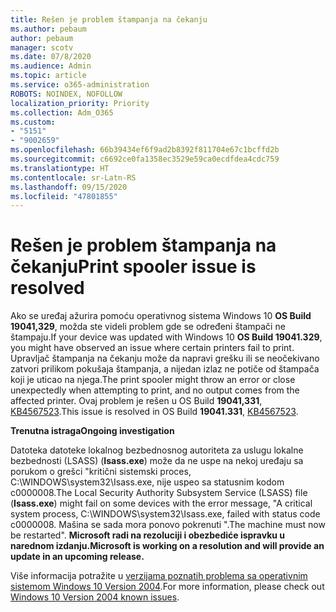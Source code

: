 ```yaml
---
title: Rešen je problem štampanja na čekanju
ms.author: pebaum
author: pebaum
manager: scotv
ms.date: 07/8/2020
ms.audience: Admin
ms.topic: article
ms.service: o365-administration
ROBOTS: NOINDEX, NOFOLLOW
localization_priority: Priority
ms.collection: Adm_O365
ms.custom:
- "5151"
- "9002659"
ms.openlocfilehash: 66b39434ef6f9ad2b8392f811704e67c1bcffd2b
ms.sourcegitcommit: c6692ce0fa1358ec3529e59ca0ecdfdea4cdc759
ms.translationtype: HT
ms.contentlocale: sr-Latn-RS
ms.lasthandoff: 09/15/2020
ms.locfileid: "47801855"
---
```

# <a name="print-spooler-issue-is-resolved"></a><span data-ttu-id="9a9ad-102">Rešen je problem štampanja na čekanju</span><span class="sxs-lookup"><span data-stu-id="9a9ad-102">Print spooler issue is resolved</span></span>

<span data-ttu-id="9a9ad-103">Ako se uređaj ažurira pomoću operativnog sistema Windows 10  **OS Build 19041,329**, možda ste videli problem gde se određeni štampači ne štampaju.</span><span class="sxs-lookup"><span data-stu-id="9a9ad-103">If your device was updated with Windows 10  **OS Build 19041.329**, you might have observed an issue where certain printers fail to print.</span></span> <span data-ttu-id="9a9ad-104">Upravljač štampanja na čekanju može da napravi grešku ili se neočekivano zatvori prilikom pokušaja štampanja, a nijedan izlaz ne potiče od štampača koji je uticao na njega.</span><span class="sxs-lookup"><span data-stu-id="9a9ad-104">The print spooler might throw an error or close unexpectedly when attempting to print, and no output comes from the affected printer.</span></span> <span data-ttu-id="9a9ad-105">Ovaj problem je rešen u OS Build  **19041,331**, [KB4567523](https://support.microsoft.com/help/4567523/windows-10-update-kb4567523).</span><span class="sxs-lookup"><span data-stu-id="9a9ad-105">This issue is resolved in OS Build  **19041.331**, [KB4567523](https://support.microsoft.com/help/4567523/windows-10-update-kb4567523).</span></span>  

<span data-ttu-id="9a9ad-106">**Trenutna istraga**</span><span class="sxs-lookup"><span data-stu-id="9a9ad-106">**Ongoing investigation**</span></span>

<span data-ttu-id="9a9ad-107">Datoteka datoteke lokalnog bezbednosnog autoriteta za uslugu lokalne bezbednosti (LSASS) (**Isass.exe**) može da ne uspe na nekoj uređaju sa porukom o grešci "kritični sistemski proces, C:\WINDOWS\system32\Isass.exe, nije uspeo sa statusnim kodom c0000008.</span><span class="sxs-lookup"><span data-stu-id="9a9ad-107">The Local Security Authority Subsystem Service (LSASS) file (**Isass.exe**) might fail on some devices with the error message, "A critical system process, C:\WINDOWS\system32\Isass.exe, failed with status code c0000008.</span></span> <span data-ttu-id="9a9ad-108">Mašina se sada mora ponovo pokrenuti ".</span><span class="sxs-lookup"><span data-stu-id="9a9ad-108">The machine must now be restarted".</span></span>  <span data-ttu-id="9a9ad-109">**Microsoft radi na rezoluciji i obezbediće ispravku u narednom izdanju.**</span><span class="sxs-lookup"><span data-stu-id="9a9ad-109">**Microsoft is working on a resolution and will provide an update in an upcoming release.**</span></span>

<span data-ttu-id="9a9ad-110">Više informacija potražite u  [verzijama poznatih problema sa operativnim sistemom Windows 10 Version 2004](https://docs.microsoft.com/windows/release-information/status-windows-10-2004#442msgdesc).</span><span class="sxs-lookup"><span data-stu-id="9a9ad-110">For more information, please check out  [Windows 10 Version 2004 known issues](https://docs.microsoft.com/windows/release-information/status-windows-10-2004#442msgdesc).</span></span>